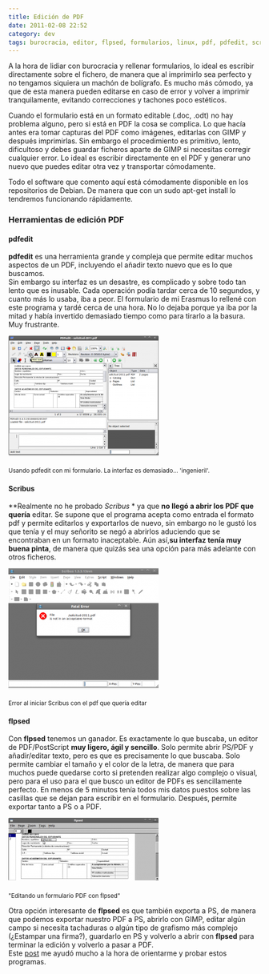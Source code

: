 ```yaml
---
title: Edición de PDF
date: 2011-02-08 22:52
category: dev
tags: burocracia, editor, flpsed, formularios, linux, pdf, pdfedit, scribus
---
```


A la hora de lidiar con burocracia y rellenar formularios, lo ideal
es escribir directamente sobre el fichero, de manera que al
imprimirlo sea perfecto y no tengamos siquiera un machón de
bolígrafo. Es mucho más cómodo, ya que de esta manera pueden
editarse en caso de error y volver a imprimir tranquilamente,
evitando correcciones y tachones poco estéticos.   
  
Cuando el formulario está en un formato editable (.doc, .odt) no
hay problema alguno, pero si está en PDF la cosa se complica. Lo
que hacía antes era tomar capturas del PDF como imágenes, editarlas
con GIMP y después imprimirlas. Sin embargo el procedimiento es
primitivo, lento, dificultoso y debes guardar ficheros aparte de
GIMP si necesitas corregir cualquier error. Lo ideal es escribir
directamente en el PDF y generar uno nuevo que puedes editar otra
vez y transportar cómodamente.   
  
Todo el software que comento aquí está cómodamente disponible en
los repositorios de Debian. De manera que con un sudo apt-get
install lo tendremos funcionando rápidamente.
### Herramientas de edición PDF

#### pdfedit
  
**pdfedit** es una herramienta grande y compleja que permite editar
muchos aspectos de un PDF, incluyendo el añadir texto nuevo que es
lo que buscamos.   
Sin embargo su interfaz es un desastre, es complicado y sobre todo
tan lento que es inusable. Cada operación podía tardar cerca de 10
segundos, y cuanto más lo usaba, iba a peor. El formulario de mi
Erasmus lo rellené con este programa y tardé cerca de una hora. No
lo dejaba porque ya iba por la mitad y había invertido demasiado
tiempo como para tirarlo a la basura. Muy frustrante.   
  

<div class="img-center">

![Usando pdfedit][]

<sub>Usando pdfedit con mi formulario. La interfaz es
demasiado... 'ingenieril'.</sub>

</div>

#### Scribus
  
**Realmente no he probado *Scribus* * ya que **no llegó a abrir los PDF que
quería** editar. Se supone que el programa acepta como entrada el formato pdf y
permite editarlos y exportarlos de nuevo, sin embargo no le gustó los que tenía
y el muy señorito se negó a abrirlos aduciendo que se encontraban en un formato
inaceptable. Aún así,**su interfaz tenía muy buena pinta**, de manera que
quizás sea una opción para más adelante con otros ficheros.   

<div class="img-center">
  
![Error al iniciar scribus][]

<sub>Error al iniciar Scribus con el pdf que quería editar</sub>

</div>

#### flpsed
  
Con **flpsed** tenemos un ganador. Es exactamente lo que buscaba,
un editor de PDF/PostScript **muy ligero, ágil y sencillo**. Solo
permite abrir PS/PDF y añadir/editar texto, pero es que es
precisamente lo que buscaba. Solo permite cambiar el tamaño y el
color de la letra, de manera que para muchos puede quedarse corto
si pretenden realizar algo complejo o visual, pero para el uso para
el que busco un editor de PDFs es sencillamente perfecto. En menos
de 5 minutos tenía todos mis datos puestos sobre las casillas que
se dejan para escribir en el formulario. Después, permite exportar
tanto a PS o a PDF.   
  

<div class="img-center">

![flpsed en acción][]

<sub>"Editando un formulario PDF con flpsed"</sub>

</div>
  
Otra opción interesante de **flpsed** es que también exporta a PS,
de manera que podemos exportar nuestro PDF a PS, abrirlo con GIMP,
editar algún campo si necesita tachaduras o algún tipo de grafismo
más complejo (¿Estampar una firma?), guardarlo en PS y volverlo a
abrir con **flpsed** para terminar la edición y volverlo a pasar a
PDF.   
Este [post][] me ayudó mucho a la hora de orientarme y probar estos
programas.


  [Usando pdfedit]: ./img/pdfedit-300x239.png "pdfedit"
  [Error al iniciar scribus]: ./img/scribus-300x239.png "scribus"
  [flpsed en acción]: ./img/flpsed-300x125.png "flpsed"
  [post]: http://www.cyberciti.biz/tips/open-source-linux-pdf-writer.html
